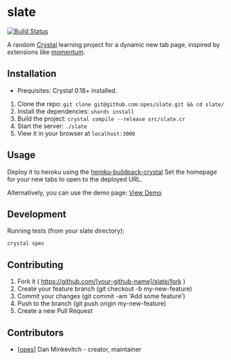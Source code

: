 # slate
[![Build Status](https://travis-ci.org/opes/slate.svg?branch=master)](https://travis-ci.org/opes/slate)

A random [Crystal](https://crystal-lang.org) learning project for a dynamic new tab page, inspired by extensions like
 [momentum](https://momentumdash.com/).

## Installation

* Prequisites: Crystal 0.18+ installed.

1. Clone the repo: `git clone git@github.com:opes/slate.git && cd slate/`
2. Install the dependencies: `shards install`
3. Build the project: `crystal compile --release src/slate.cr`
4. Start the server: `./slate`
5. View it in your browser at `localhost:3000`

## Usage

Deploy it to heroku using the [heroku-buildpack-crystal](https://github.com/crystal-lang/heroku-buildpack-crystal)
Set the homepage for your new tabs to open to the deployed URL.

Alternatively, you can use the demo page:
[View Demo](https://slatepage.herokuapp.com)

## Development

Running tests (from your slate directory):

`crystal spec`

## Contributing

1. Fork it ( https://github.com/[your-github-name]/slate/fork )
2. Create your feature branch (git checkout -b my-new-feature)
3. Commit your changes (git commit -am 'Add some feature')
4. Push to the branch (git push origin my-new-feature)
5. Create a new Pull Request

## Contributors

- [[opes]](https://github.com/opes) Dan Minkevitch - creator, maintainer

